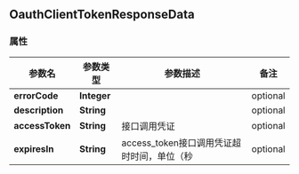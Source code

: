 <a name="OauthClientTokenResponseData"></a>
## OauthClientTokenResponseData
### 属性
参数名 | 参数类型 | 参数描述 | 备注
------------ | ------------- | ------------- | -------------
**errorCode** | **Integer** |  |  optional
**description** | **String** |  |  optional
**accessToken** | **String** | 接口调用凭证 |  optional
**expiresIn** | **String** | access_token接口调用凭证超时时间，单位（秒 |  optional





